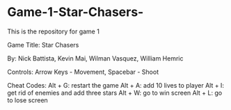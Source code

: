 # Game-1-Star-Chasers-
This is the repository for game 1

Game Title: Star Chasers

By: Nick Battista, Kevin Mai, Wilman Vasquez, William Hemric

Controls: Arrow Keys - Movement, Spacebar - Shoot

Cheat Codes:
	Alt + G: restart the game
	Alt + A: add 10 lives to player
	Alt + I: get rid of enemies and add three stars
	Alt + W: go to win screen
	Alt + L: go to lose screen